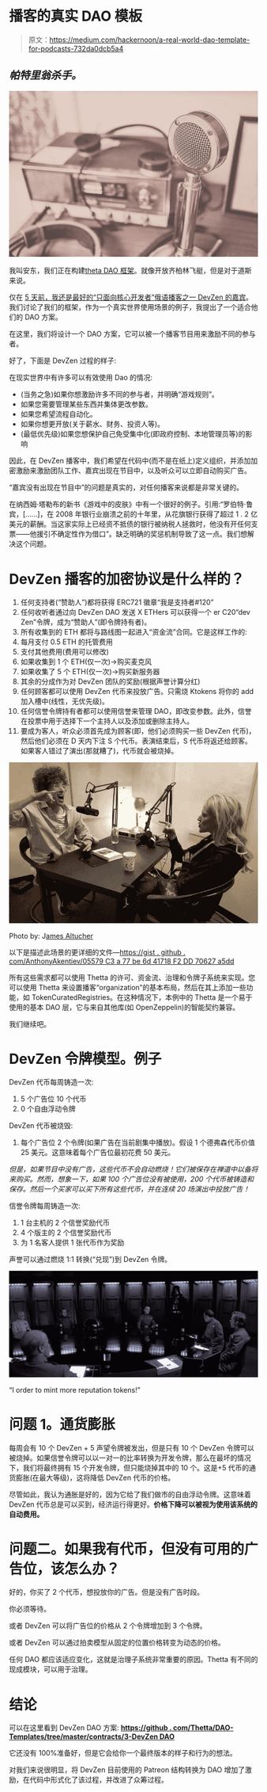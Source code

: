 # 播客的真实 DAO 模板

> 原文：<https://medium.com/hackernoon/a-real-world-dao-template-for-podcasts-732da0dcb5a4>

## ***帕特里翁杀手。***

![](img/33f3e0a2b8a209320ca83c5a6e1e6d82.png)

我叫安东，我们正在构建[theta DAO 框架](https://web.thetta.io)。就像开放齐柏林飞艇，但是对于道斯来说。

仅在 [5 天前，我还是最好的“只面向核心开发者”俄语播客之一 DevZen 的嘉宾](https://devzen.ru/episode-0198)。我们讨论了我们的框架，作为一个真实世界使用场景的例子，我提出了一个适合他们的 DAO 方案。

在这里，我们将设计一个 DAO 方案，它可以被一个播客节目用来激励不同的参与者。

好了，下面是 DevZen 过程的样子:

在现实世界中有许多可以有效使用 Dao 的情况:

*   (当务之急)如果你想激励许多不同的参与者，并明确“游戏规则”。
*   如果您需要管理某些东西并集体更改参数。
*   如果您希望流程自动化。
*   如果你想更开放(关于薪水、财务、投资人等)。
*   (最低优先级)如果您想保护自己免受集中化(即政府控制、本地管理员等)的影响

因此，在 DevZen 播客中，我们希望在代码中(而不是在纸上)定义组织，并添加加密激励来激励团队工作、嘉宾出现在节目中，以及听众可以立即自动购买广告。

“嘉宾没有出现在节目中”的问题是真实的，对任何播客来说都是非常关键的。

在纳西姆·塔勒布的新书《游戏中的皮肤》中有一个很好的例子。引用:“罗伯特·鲁宾，[……]，在 2008 年银行业崩溃之前的十年里，从花旗银行获得了超过 1 . 2 亿美元的薪酬。当这家实际上已经资不抵债的银行被纳税人拯救时，他没有开任何支票——他援引不确定性作为借口”。缺乏明确的奖惩机制导致了这一点。我们想解决这个问题。

# DevZen 播客的加密协议是什么样的？

1.  任何支持者(“赞助人”)都将获得 ERC721 徽章“我是支持者#120”
2.  任何收听者通过向 DevZen DAO 发送 X ETHers 可以获得一个 er C20“dev Zen”令牌，成为“赞助人”(即令牌持有者)。
3.  所有收集到的 ETH 都将与路线图一起进入“资金流”合同。它是这样工作的:
4.  每月支付 0.5 ETH 的托管费用
5.  支付其他费用(费用可以修改)
6.  如果收集到 1 个 ETH(仅一次)->购买麦克风
7.  如果收集了 5 个 ETH(仅一次)->购买新服务器
8.  其余的分成作为对 DevZen 团队的奖励(根据声誉计算分红)
9.  任何顾客都可以使用 DevZen 代币来投放广告。只需烧 Ktokens 将你的 add 加入槽中(线性，无优先级)。
10.  任何信誉令牌持有者都可以使用信誉来管理 DAO，即改变参数。此外，信誉在投票中用于选择下一个主持人以及添加或删除主持人。
11.  要成为客人，听众必须首先成为顾客(即，他们必须购买一些 DevZen 代币)，然后他们必须在 D 天内下注 S 个代币。表演结束后，S 代币将返还给顾客。如果客人错过了演出(那就糟了)，代币就会被烧掉。

![](img/95f16682de428644a1b37d1950793122.png)

Photo by: J[ames Altucher](/@jaltucher?source=post_header_lockup)

以下是描述此场景的更详细的文件—[https://gist . github . com/AnthonyAkentiev/05579 C3 a 77 be 6d 41718 F2 DD 70627 a5dd](https://gist.github.com/AnthonyAkentiev/05579c3a77be6d41718f2dd70627a5dd)

所有这些需求都可以使用 Thetta 的许可、资金流、治理和令牌子系统来实现。您可以使用 Thetta 来设置播客“organization”的基本布局，然后在其上添加一些功能，如 TokenCuratedRegistries。在这种情况下，本例中的 Thetta 是一个易于使用的基本 DAO 层，它与来自其他库(如 OpenZeppelin)的智能契约兼容。

我们继续吧。

# DevZen 令牌模型。例子

DevZen 代币每周铸造一次:

1.  5 个广告位 10 个代币
2.  0 个自由浮动令牌

DevZen 代币被烧毁:

1.  每个广告位 2 个令牌(如果广告在当前剧集中播放)。假设 1 个德弗森代币价值 25 美元。这意味着每个广告位最初花费 50 美元。

*但是，如果节目中没有广告，这些代币不会自动燃烧！它们被保存在禅道中以备将来购买。然而，想象一下，如果 100 个广告位没有被使用，200 个代币被铸造和保存。然后一个买家可以买下所有这些代币，并在连续 20 场演出中投放广告！*

信誉令牌每周铸造一次:

1.  1 台主机的 2 个信誉奖励代币
2.  4 个版主的 2 个信誉奖励代币
3.  为 1 名客人提供 1 张代币作为奖励

声誉可以通过燃烧 1:1 转换(“兑现”)到 DevZen 令牌。

![](img/5863f783e6734b8c990a2edb0677556c.png)

“I order to mint more reputation tokens!”

# 问题 1。通货膨胀

每周会有 10 个 DevZen + 5 声望令牌被发出，但是只有 10 个 DevZen 令牌可以被烧掉。如果信誉令牌可以以一对一的比率转换为开发令牌，那么在最坏的情况下，我们将最终拥有 15 个开发令牌，但只能烧掉其中的 10 个。这是+5 代币的通货膨胀(在最大等级)，这将降低 DevZen 代币的价格。

尽管如此，我认为通胀是好的，因为它给了我们做市的自由浮动令牌。这意味着 DevZen 代币总是可以买到，经济运行得更好。**价格下降可以被视为使用该系统的自动费用。**

# 问题二。如果我有代币，但没有可用的广告位，该怎么办？

好的，你买了 2 个代币，想投放你的广告。但是没有广告时段。

你必须等待。

或者 DevZen 可以将广告位的价格从 2 个令牌增加到 3 个令牌。

或者 DevZen 可以通过拍卖模型从固定的位置价格转变为动态的价格。

任何 DAO 都应该适应变化，这就是治理子系统非常重要的原因。Thetta 有不同的现成模块，可以用于治理。

# 结论

可以在这里看到 DevZen DAO 方案:
[**https://github . com/Thetta/DAO-Templates/tree/master/contracts/3-DevZen DAO**](https://github.com/Thetta/DAO-Templates/tree/master/contracts/3-DevZenDao)

它还没有 100%准备好，但是它会给你一个最终版本的样子和行为的想法。

对我们来说很明显，将 DevZen 目前使用的 Patreon 结构转换为 DAO 增加了激励，在代码中形式化了该过程，并改进了众筹过程。